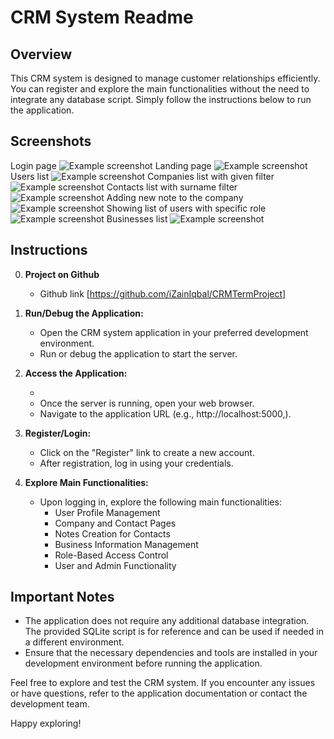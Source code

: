 # CRM System Readme

## Overview

This CRM system is designed to manage customer relationships efficiently. You can register and explore the main functionalities without the need to integrate any database script. Simply follow the instructions below to run the application.

## Screenshots

Login page
![Example screenshot](images/login.png)
Landing page
![Example screenshot](images/home.png)
Users list
![Example screenshot](images/users.png)
Companies list with given filter
![Example screenshot](images/companies.png)
Contacts list with surname filter
![Example screenshot](images/contacts.png)
Adding new note to the company
![Example screenshot](images/Notes.png)
Showing list of users with specific role
![Example screenshot](images/roles.png)
Businesses list
![Example screenshot](images/business.png)

## Instructions

0. **Project on Github**

   - Github link [https://github.com/iZainIqbal/CRMTermProject]

1. **Run/Debug the Application:**

   - Open the CRM system application in your preferred development environment.
   - Run or debug the application to start the server.

2. **Access the Application:**

   -
   - Once the server is running, open your web browser.
   - Navigate to the application URL (e.g., http://localhost:5000,).

3. **Register/Login:**

   - Click on the "Register" link to create a new account.
   - After registration, log in using your credentials.

4. **Explore Main Functionalities:**
   - Upon logging in, explore the following main functionalities:
     - User Profile Management
     - Company and Contact Pages
     - Notes Creation for Contacts
     - Business Information Management
     - Role-Based Access Control
     - User and Admin Functionality

## Important Notes

- The application does not require any additional database integration. The provided SQLite script is for reference and can be used if needed in a different environment.
- Ensure that the necessary dependencies and tools are installed in your development environment before running the application.

Feel free to explore and test the CRM system. If you encounter any issues or have questions, refer to the application documentation or contact the development team.

Happy exploring!
